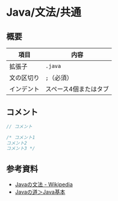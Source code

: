 # Java/文法/共通

## 概要

| 項目       | 内容                  |
| ---------- | --------------------- |
| 拡張子     | `.java`               |
| 文の区切り | `;`（必須）           |
| インデント | スペース4個またはタブ |

## コメント

```java
// コメント
```

```java
/* コメント1
コメント2
コメント3 */
```

## 参考資料

- [Javaの文法 - Wikipedia](https://ja.wikipedia.org/wiki/Java%E3%81%AE%E6%96%87%E6%B3%95)
- [Javaの道＞Java基本](https://www.javaroad.jp/index_basic.htm)
